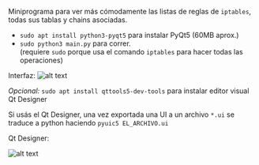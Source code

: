 Miniprograma para ver más cómodamente las listas de reglas de `iptables`, todas sus tablas y chains asociadas.

- `sudo apt install python3-pyqt5` para instalar PyQt5 (60MB aprox.)
- `sudo python3 main.py` para correr.   
(requiere `sudo` porque usa el comando `iptables` para hacer todas las operaciones)

Interfaz:
![alt text](https://raw.githubusercontent.com/wencha/iptables-manager/master/capturas/main.png)


*Opcional:* `sudo apt install qttools5-dev-tools` para instalar editor visual Qt Designer

Si usás el Qt Designer, una vez exportada una UI a un archivo `*.ui`
se traduce a python haciendo `pyuic5 EL_ARCHIVO.ui`

Qt Designer:

![alt text](https://raw.githubusercontent.com/wencha/iptables-manager/master/capturas/qt-designer.png)


